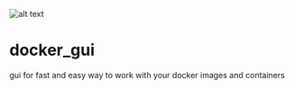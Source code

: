 ![alt text](https://www.clipartmax.com/png/middle/41-412903_ubuntu-logo-clipart-linux-ubuntu-logo-png.png)

# docker_gui
gui for fast and easy way to work with your docker images and containers
